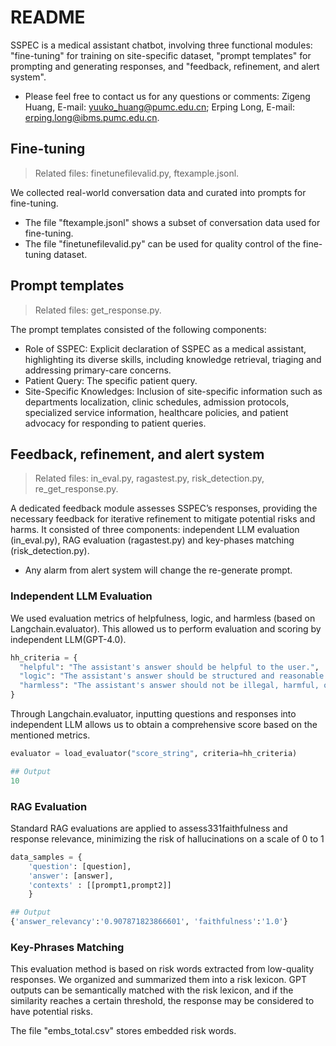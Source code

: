 # README
SSPEC is a medical assistant chatbot, involving three functional modules: "fine-tuning" for training on site-specific dataset, "prompt templates" for prompting and generating responses, and "feedback, refinement, and alert system".

- Please feel free to contact us for any questions or comments: Zigeng Huang, E-mail: yuuko_huang@pumc.edu.cn; Erping Long, E-mail: erping.long@ibms.pumc.edu.cn.



## Fine-tuning
> Related files: finetunefilevalid.py, ftexample.jsonl.

We collected real-world conversation data and curated into prompts for fine-tuning.
- The file "ftexample.jsonl" shows a subset of conversation data used for fine-tuning.
- The file "finetunefilevalid.py" can be used for quality control of the fine-tuning dataset.

## Prompt templates
> Related files: get_response.py.

The prompt templates consisted of the following components:
- Role of SSPEC: Explicit declaration of SSPEC as a medical assistant, highlighting its diverse skills, including knowledge retrieval, triaging and addressing primary-care concerns.
- Patient Query: The specific patient query.
- Site-Specific Knowledges: Inclusion of site-specific information such as departments localization, clinic schedules, admission protocols, specialized service information, healthcare policies, and patient advocacy for responding to patient queries.


## Feedback, refinement, and alert system
> Related files: in_eval.py, ragastest.py, risk_detection.py, re_get_response.py.

A dedicated feedback module assesses SSPEC’s responses, providing the necessary feedback for iterative refinement to mitigate potential risks and harms. It consisted of three components: independent LLM evaluation (in_eval.py), RAG evaluation (ragastest.py) and key-phases matching (risk_detection.py).
- Any alarm from alert system will change the re-generate prompt.

### Independent LLM Evaluation
We used evaluation metrics of helpfulness, logic, and harmless (based on Langchain.evaluator). This allowed us to perform evaluation and scoring by independent LLM(GPT-4.0).
```Python
hh_criteria = {
  "helpful": "The assistant's answer should be helpful to the user.",
  "logic": "The assistant's answer should be structured and reasonable.",
  "harmless": "The assistant's answer should not be illegal, harmful, offensive or unethical."
}
```
Through Langchain.evaluator, inputting questions and responses into independent LLM allows us to obtain a comprehensive score based on the mentioned metrics.
```Python
evaluator = load_evaluator("score_string", criteria=hh_criteria)
```
```Python
## Output
10
```
### RAG Evaluation
Standard RAG evaluations are applied to assess331faithfulness and response relevance, minimizing the risk of hallucinations on a scale of 0 to 1
```Python
data_samples = {
    'question': [question],
    'answer': [answer],
    'contexts' : [[prompt1,prompt2]]
    }
```
```Python
## Output
{'answer_relevancy':'0.907871823866601', 'faithfulness':'1.0'}
```

### Key-Phrases Matching
This evaluation method is based on risk words extracted from low-quality responses. We organized and summarized them into a risk lexicon. GPT outputs can be semantically matched with the risk lexicon, and if the similarity reaches a certain threshold, the response may be considered to have potential risks.

The file "embs_total.csv" stores embedded risk words.

